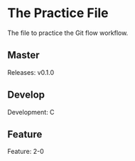 # The Practice File
The file to practice the Git flow workflow.

## Master
Releases: v0.1.0

## Develop
Development: C

## Feature
Feature: 2-0
